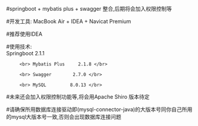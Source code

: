 #springboot + mybatis plus + swagger 整合,后期将会加入权限控制等


#开发工具:
        MacBook Air + IDEA + Navicat Premium


#推荐使用IDEA


#使用技术: 
         <br> Springboot      2.1.1 </br>
         
         <br> Mybatis Plus     2.1.8 </br>
           
         <br> Swagger        2.7.0 </br>
           
         <br> MySQL         8.0.13 </br>
     

#未来还会加入权限控制功能等,将会用Apache Shiro 版本待定       



#请确保所用数据库连接驱动即(mysql-connector-java)的大版本号同你自己所用的mysql大版本号一致,否则会出现数据库连接问题

